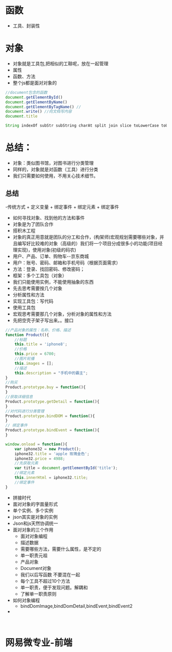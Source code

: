 # 函数
- 工具、封装性

# 对象
- 对象就是工具包,把相似的工鞥呢，放在一起管理
- 属性
- 函数、方法
- 整个js都是面对对象的
```javascript
//document包含的函数
document.getElementById() 
document.getElementByName()
document.getElementByTagName() //
document.write() //向文档写内容
document.title

```


```javascript
String indexOf subStr subString charAt split join slice toLowerCase toUpperCase
```

# 总结：
- 对象：类似图书馆，对图书进行分类管理
- 同样的，对象就是对函数（工具）进行分类
- 我们只需要如何使用，不用关心技术细节。


## 总结
-传统方式
    + 定义变量
    + 绑定事件
    + 绑定元素
    + 绑定事件

- 如何寻找对象、找到他的方法和事件
- 对象是为了团队合作
- 搭积木工程
- 对象的真正用意就是团队的分工和合作，(构架师)宏观规划需要哪些对象，并且编写好比较难的对象（高级的）我们将一个项目分成很多小的功能(项目经理实现)，使用对象(初级的码农)
- 用户、产品、订单、购物车--京东商城
- 用户：账号、密码、邮箱和手机号码（根据页面需求）
- 方法：登录、找回密码、修改密码；
- 框架：多个工具包（对象）
- 我们只能使用实例，不能使用抽象的东西
- 先去思考需要按几个对象
- 分析属性和方法
- 实现工具包：写代码
- 使用工具包
- 宏观思考需要那几个对象，分析对象的属性和方法
- 先把空壳子架子写出来。。接口

```javascript
//产品对象的属性：名称、价格、描述
function Product(){
    //标题
    this.title = 'iphone8';
    //价格
    this.price = 6700;
    //图片轮播
    this.images = [];
    //描述
    this.description = "手机中的霸主";
}
//购买
Product.prototype.buy = function(){
}
//获取详细信息
Product.prototype.getDetail = function(){
}
//对代码进行分类管理
Product.prototype.bindDOM = function(){
}
// 绑定事件
Product.prototype.bindEvent = function(){
}

window.onload = function(){
    var iphone32 = new Product();
    iphone32.title = 'apple 玫瑰金色';
    iphone32.price = 4988;
    //先获取元素
    var title = document.getElementById('title');
    //绑定元素
    this.innerHtml = iphone32.title;
    //绑定事件
}
```

- 拼接时代
- 面对对象的字面量形式
- 单个实例、多个实例
- json其实是对象的实例
- Json和js天然协调统一
- 面对对象的三个作用
    + 面对对象编程
    + 描述数据
    + 需要哪些方法，需要什么属性，是不定的
    + 单一职责元祖
    + 产品对象
    + Document对象
    + 我们以后写函数 不要混在一起
    + 每个工具不超过10个方法
    + 单一职责，便于发现问题。解耦和
    + 了解单一职责原则
- 如何对象编程
    + bindDomImage,bindDomDetail,bindEvent,bindEvent2
- 
``` 
    
```

# 网易微专业-前端
